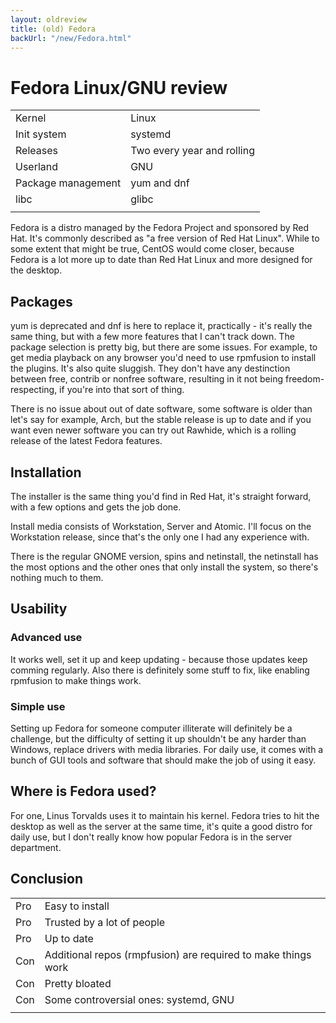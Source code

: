 ```yaml
---
layout: oldreview
title: (old) Fedora
backUrl: "/new/Fedora.html"
---
```


# Fedora Linux/GNU review

|                    |                            |
| ------------------ | -------------------------- |
| Kernel             | Linux                      |
| Init system        | systemd                    |
| Releases           | Two every year and rolling |
| Userland           | GNU                        |
| Package management | yum and dnf                |
| libc               | glibc                      |
|                    |                            |

Fedora is a distro managed by the Fedora Project and sponsored by Red Hat. It's commonly described as "a free version of Red Hat Linux". While to some extent that might be true, CentOS would come closer, because Fedora is a lot more up to date than Red Hat Linux and more designed for the desktop.

## Packages

yum is deprecated and dnf is here to replace it, practically - it's really the same thing, but with a few more features that I can't track down. The package selection is pretty big, but there are some issues. For example, to get media playback on any browser you'd need to use rpmfusion to install the plugins. It's also quite sluggish. They don't have any destinction between free, contrib or nonfree software, resulting in it not being freedom-respecting, if you're into that sort of thing.

There is no issue about out of date software, some software is older than let's say for example, Arch, but the stable release is up to date and if you want even newer software you can try out Rawhide, which is a rolling release of the latest Fedora features.

## Installation

The installer is the same thing you'd find in Red Hat, it's straight forward, with a few options and gets the job done.

Install media consists of Workstation, Server and Atomic. I'll focus on the Workstation release, since that's the only one I had any experience with.

There is the regular GNOME version, spins and netinstall, the netinstall has the most options and the other ones that only install the system, so there's nothing much to them.

## Usability

### Advanced use

It works well, set it up and keep updating - because those updates keep comming regularly. Also there is definitely some stuff to fix, like enabling rpmfusion to make things work.

### Simple use

Setting up Fedora for someone computer illiterate will definitely be a challenge, but the difficulty of setting it up shouldn't be any harder than Windows, replace drivers with media libraries. For daily use, it comes with a bunch of GUI tools and software that should make the job of using it easy.

## Where is Fedora used?

For one, Linus Torvalds uses it to maintain his kernel. Fedora tries to hit the desktop as well as the server at the same time, it's quite a good distro for daily use, but I don't really know how popular Fedora is in the server department.

## Conclusion

|     |                                                               |
| --- | ------------------------------------------------------------- |
| Pro | Easy to install                                               |
| Pro | Trusted by a lot of people                                    |
| Pro | Up to date                                                    |
| Con | Additional repos (rmpfusion) are required to make things work |
| Con | Pretty bloated                                                |
| Con | Some controversial ones: systemd, GNU                         |
|     |                                                               |
